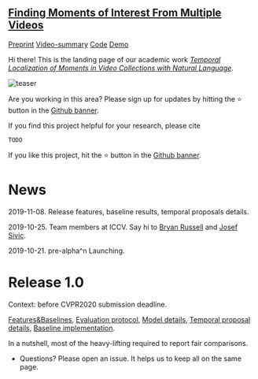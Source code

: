 ## [Finding Moments of Interest From Multiple Videos](https://github.com/escorciav/moments-retrieval-page)

[Preprint](https://arxiv.org/abs/1907.12763) [Video-summary](https://drive.google.com/open?id=1pjLXPIqAhZT-Z7jpDr4npt68JfyTAHLr) [Code](https://github.com/escorciav/moments-retrieval-page) [Demo](http://moments-retrieval.kaust.edu.sa/query/girl)

Hi there! This is the landing page of our academic work [_Temporal Localization of Moments in Video Collections with Natural Language_](https://arxiv.org/abs/1907.12763).

![teaser][teaser]

[teaser]: https://github.com/escorciav/moments-retrieval-page/blob/ghpage/data/page/readme.png "teaser image"

Are you working in this area? Please sign up for updates by hitting the ⭐ button in the [Github banner](https://github.com/escorciav/moments-retrieval-page).

If you find this project helpful for your research, please cite

```
TODO
```

If you like this project, hit the ⭐ button in the [Github banner](https://github.com/escorciav/moments-retrieval-page).

# News

2019-11-08. Release features, baseline results, temporal proposals details.

2019-10-25. Team members at ICCV. Say hi to [Bryan Russell](http://bryanrussell.org/) and [Josef Sivic](https://www.di.ens.fr/~josef/).

2019-10-21. pre-alpha^n Launching.

# Release 1.0

Context: before CVPR2020 submission deadline.

[Features&Baselines](https://github.com/escorciav/moments-retrieval-page/blob/ghpage/data/processed), [Evaluation protocol](TODO), [Model details](TODO), [Temporal proposal details](https://github.com/escorciav/moments-retrieval-page/blob/ghpage/data/iterim/temporal-proposals-setup.md), [Baseline implementation](https://github.com/escorciav/moments-retrieval-page/blob/ghpage/moment_freq_prior.py:#L173-L206).

In a nutshell, most of the heavy-lifting required to report fair comparisons.

- Questions? Please open an issue. It helps us to keep all on the same page.